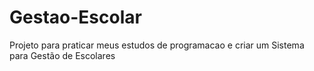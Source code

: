 # Gestao-Escolar
Projeto para praticar meus estudos de programacao e criar um Sistema para Gestão de Escolares

